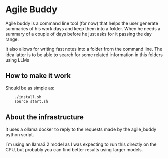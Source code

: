 # Agile Buddy

Agile buddy is a command line tool (for now) that helps the user generate summaries of his work days and keep them into a folder. When he needs a summary of a couple of days before he just asks for it passing the day range.

It also allows for writing fast notes into a folder from the command line. The idea latter is to be able to search for some related information in this folders using LLMs

## How to make it work

Should be as simple as:

```
    ./install.sh
    source start.sh
```

## About the infrastructure

It uses a ollama docker to reply to the requests made by the agile_buddy python script.

I`m using an llama3.2 model as I was expecting to run this directly on the CPU, but probably you can find better results using larger models.

